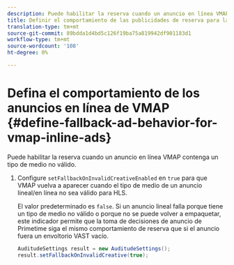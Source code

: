```yaml
---
description: Puede habilitar la reserva cuando un anuncio en línea VMAP contenga un tipo de medio no válido.
title: Definir el comportamiento de las publicidades de reserva para las publicidades en línea VMAP
translation-type: tm+mt
source-git-commit: 89bdda1d4bd5c126f19ba75a819942df901183d1
workflow-type: tm+mt
source-wordcount: '108'
ht-degree: 0%

---
```



# Defina el comportamiento de los anuncios en línea de VMAP {#define-fallback-ad-behavior-for-vmap-inline-ads}

Puede habilitar la reserva cuando un anuncio en línea VMAP contenga un tipo de medio no válido.

1. Configure `setFallbackOnInvalidCreativeEnabled` en `true` para que VMAP vuelva a aparecer cuando el tipo de medio de un anuncio lineal/en línea no sea válido para HLS.

   El valor predeterminado es `false`. Si un anuncio lineal falla porque tiene un tipo de medio no válido o porque no se puede volver a empaquetar, este indicador permite que la toma de decisiones de anuncio de Primetime siga el mismo comportamiento de reserva que si el anuncio fuera un envoltorio VAST vacío.

   ```java
   AuditudeSettings result = new AuditudeSettings(); 
   result.setFallbackOnInvalidCreative(true);
   ```
